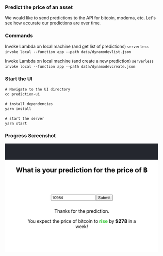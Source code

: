 ### Predict the price of an asset

We would like to send predictions to the API for bitcoin, moderna, etc.  Let's see how accurate our predictions are over time.
### Commands

Invoke Lambda on local machine (and get list of predictions)
`serverless invoke local --function app --path data/dynamodevlist.json`

Invoke Lambda on local machine (and create a new prediction)
`serverless invoke local --function app --path data/dynamodevcreate.json`


### Start the UI

```
# Navigate to the UI directory
cd prediction-ui

# install dependencies
yarn install

# start the server
yarn start

```

### Progress Screenshot

![UI MVP](/prediction-ui/public/MVP1.png?raw=true) 